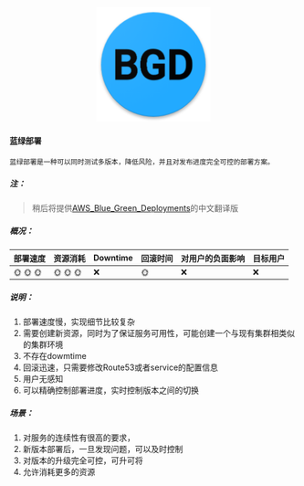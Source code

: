<p align="center">
   <img width="200" src="BGD.png">
</p>

#### 蓝绿部署
    蓝绿部署是一种可以同时测试多版本，降低风险，并且对发布进度完全可控的部署方案。

##### 注：
>  稍后将提供[AWS_Blue_Green_Deployments](https://d1.awsstatic.com/whitepapers/AWS_Blue_Green_Deployments.pdf)的中文翻译版

##### 概况：

| 部署速度 |  资源消耗  | Downtime  | 回滚时间  | 对用户的负面影响| 目标用户|
| -------| ---------| --------| --------| --------|--------|
| :sun_with_face: :sun_with_face: :sun_with_face:  |  :sun_with_face: :sun_with_face: :sun_with_face:   | :x:   | :sun_with_face: | :x: | :x: |

##### 说明：
1. 部署速度慢，实现细节比较复杂
2. 需要创建新资源，同时为了保证服务可用性，可能创建一个与现有集群相类似的集群环境
3. 不存在dowmtime
4. 回滚迅速，只需要修改Route53或者service的配置信息
5. 用户无感知
6. 可以精确控制部署进度，实时控制版本之间的切换
   
##### 场景：
1. 对服务的连续性有很高的要求，
2. 新版本部署后，一旦发现问题，可以及时控制
3. 对版本的升级完全可控，可升可将
4. 允许消耗更多的资源
